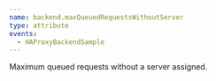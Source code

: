 ```yaml
---
name: backend.maxQueuedRequestsWithoutServer
type: attribute
events:
  - HAProxyBackendSample
---
```


Maximum queued requests without a server assigned.